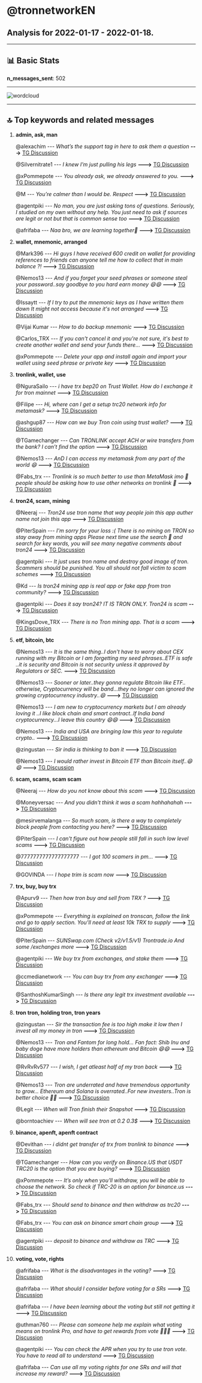 # **@tronnetworkEN**
 ## Analysis for **2022-01-17** - **2022-01-18**.

---

## 📊 **Basic Stats**

**n_messages_sent**: 502

---
![wordcloud](tronnetworkEN_1Days_wordcloud.png)

---


## 🔝 **Top keywords and related messages**

1. **admin, ask, man**

    @alexachim --- *What’s the support tag in here to ask them a question* **--->** [TG Discussion](https://t.me/tronnetworkEN/3838850)

    @Silvernitrate1 --- *I knew I’m just pulling his legs* **--->** [TG Discussion](https://t.me/tronnetworkEN/3837376)

    @xPommepote --- *You already ask, we already answered to you.* **--->** [TG Discussion](https://t.me/tronnetworkEN/3838437)

    @M --- *You’re calmer than I would be. Respect* **--->** [TG Discussion](https://t.me/tronnetworkEN/3838883)

    @agentpiki --- *No man, you are just asking tons of questions. Seriously, I studied on my own without any help. You just need to ask if sources are legit or not but that is common sense too* **--->** [TG Discussion](https://t.me/tronnetworkEN/3837798)

    @afrifaba --- *Naa bro, we are learning together🙏* **--->** [TG Discussion](https://t.me/tronnetworkEN/3837794)

2. **wallet, mnemonic, arranged**

    @Mark396 --- *Hi guys I have received 600 credit on wallet for providing references to friends can anyone tell me how to collect that in main balance ?!* **--->** [TG Discussion](https://t.me/tronnetworkEN/3839732)

    @Nemos13 --- *And if you forget your seed phrases or someone steal your password..say goodbye to you hard earn money 😄😄* **--->** [TG Discussion](https://t.me/tronnetworkEN/3838127)

    @Issaytt --- *If I try to put the mnemonic keys as I have written them down It might not access because it's not arranged* **--->** [TG Discussion](https://t.me/tronnetworkEN/3839583)

    @Vijai Kumar --- *How to do backup  mnemonic* **--->** [TG Discussion](https://t.me/tronnetworkEN/3838905)

    @Carlos_TRX --- *If you can't cancel it and you're not sure, it's best to create another wallet and send your funds there...* **--->** [TG Discussion](https://t.me/tronnetworkEN/3839466)

    @xPommepote --- *Delete your app and install again and import your wallet using seed phrase or private key* **--->** [TG Discussion](https://t.me/tronnetworkEN/3839544)

3. **tronlink, wallet, use**

    @NguraSailo --- *i have trx bep20 on Trust Wallet. How do I exchange it for tron mainnet* **--->** [TG Discussion](https://t.me/tronnetworkEN/3836944)

    @Filipe --- *Hi, where can I get a setup trc20 network info for metamask?* **--->** [TG Discussion](https://t.me/tronnetworkEN/3835980)

    @ashgup87 --- *How can we buy Tron coin using trust wallet?* **--->** [TG Discussion](https://t.me/tronnetworkEN/3836024)

    @TGamechanger --- *Can TRONLINK accept ACH or wire transfers from the bank?  I can’t find the option* **--->** [TG Discussion](https://t.me/tronnetworkEN/3837542)

    @Nemos13 --- *AnD I can access my metamask from any part of the world 😄* **--->** [TG Discussion](https://t.me/tronnetworkEN/3838151)

    @Fabs_trx --- *Tronlink is so much better to use than MetaMask imo 🙈 people should be asking how to use other networks on tronlink 🤯* **--->** [TG Discussion](https://t.me/tronnetworkEN/3835991)

4. **tron24, scam, mining**

    @Neeraj --- *Tron24 use tron name that way people join this app auther name not join this app* **--->** [TG Discussion](https://t.me/tronnetworkEN/3837251)

    @PiterSpain --- *I'm sorry for your loss :(  There is no mining on TRON so stay away from mining apps   Please next time use the search 🔎 and search for key words, you will see many negative comments about tron24* **--->** [TG Discussion](https://t.me/tronnetworkEN/3835590)

    @agentpiki --- *It just uses tron name and destroy good image of tron.  Scammers should be punished.   You all should not fall victim to scam schemes* **--->** [TG Discussion](https://t.me/tronnetworkEN/3837253)

    @Kd --- *Is tron24 mining app is real app or fake app from tron community?* **--->** [TG Discussion](https://t.me/tronnetworkEN/3836146)

    @agentpiki --- *Does it say tron24?   IT IS TRON ONLY.   Tron24 is scam* **--->** [TG Discussion](https://t.me/tronnetworkEN/3837195)

    @KingsDove_TRX --- *There is no Tron mining app. That is a scam* **--->** [TG Discussion](https://t.me/tronnetworkEN/3836148)

5. **etf, bitcoin, btc**

    @Nemos13 --- *It is the same thing..I don't have to worry about CEX running with my Bitcoin or  I am forgetting my seed phrases..ETF is safe ..it is security and Bitcoin is not security unless it approved by Regulators or SEC.* **--->** [TG Discussion](https://t.me/tronnetworkEN/3838118)

    @Nemos13 --- *Sooner or later..they gonna regulate Bitcoin like ETF.. otherwise, Cryptocurrency will be band...they no longer can ignored the growing cryptocurrency industry..😄* **--->** [TG Discussion](https://t.me/tronnetworkEN/3838132)

    @Nemos13 --- *I am new to cryptocurrency markets but I am already loving it ..I like block chain and smart contract..If India band cryptocurrency...I leave this country 😄😄* **--->** [TG Discussion](https://t.me/tronnetworkEN/3838150)

    @Nemos13 --- *India and USA are bringing law this year to regulate crypto..* **--->** [TG Discussion](https://t.me/tronnetworkEN/3838145)

    @zingustan --- *Sir india is thinking to ban it* **--->** [TG Discussion](https://t.me/tronnetworkEN/3838143)

    @Nemos13 --- *I would rather invest in Bitcoin ETF than Bitcoin itself..😄😄* **--->** [TG Discussion](https://t.me/tronnetworkEN/3838102)

6. **scam, scams, scam scam**

    @Neeraj --- *How do you not know about this scam* **--->** [TG Discussion](https://t.me/tronnetworkEN/3836712)

    @Moneyversac --- *And you didn't think it was a scam hahhahahah* **--->** [TG Discussion](https://t.me/tronnetworkEN/3835603)

    @mesirvemalanga --- *So much scam, is there a way to completely block people from contacting you here?* **--->** [TG Discussion](https://t.me/tronnetworkEN/3839400)

    @PiterSpain --- *I can't figure out how people still fall in such low level scams* **--->** [TG Discussion](https://t.me/tronnetworkEN/3837237)

    @7777777777777777777 --- *I got 100 scamers in pm...* **--->** [TG Discussion](https://t.me/tronnetworkEN/3835645)

    @GOVINDA --- *I hope trim is scam now* **--->** [TG Discussion](https://t.me/tronnetworkEN/3836461)

7. **trx, buy, buy trx**

    @Apurv9 --- *Then how tron buy and sell from TRX ?* **--->** [TG Discussion](https://t.me/tronnetworkEN/3837201)

    @xPommepote --- *Everything is explained on tronscan, follow the link and go to apply section. You’ll need at least 10k TRX to supply* **--->** [TG Discussion](https://t.me/tronnetworkEN/3838040)

    @PiterSpain --- *SUNSwap.com (Check v2/v1.5/v1) Trontrade.io  And some /exchanges more* **--->** [TG Discussion](https://t.me/tronnetworkEN/3840083)

    @agentpiki --- *We buy trx from exchanges, and stake them* **--->** [TG Discussion](https://t.me/tronnetworkEN/3837217)

    @ccmedianetwork --- *You can buy trx from any exchanger* **--->** [TG Discussion](https://t.me/tronnetworkEN/3836209)

    @SanthoshKumarSingh --- *Is there any legit trx investment available* **--->** [TG Discussion](https://t.me/tronnetworkEN/3836611)

8. **tron tron, holding tron, tron years**

    @zingustan --- *Sir the transaction fee is too high make it low then I invest all my money in tron* **--->** [TG Discussion](https://t.me/tronnetworkEN/3837700)

    @Nemos13 --- *Tron and Fantom for long hold... Fan fact: Shib Inu and baby doge have more holders than ethereum and Bitcoin 😄😄* **--->** [TG Discussion](https://t.me/tronnetworkEN/3838097)

    @RvRvRv577 --- *I wish, I get atleast half of my tron back* **--->** [TG Discussion](https://t.me/tronnetworkEN/3835555)

    @Nemos13 --- *Tron are underrated and have tremendous opportunity to grow... Ethereum and Solana is overrated..For new investers..Tron is better choice 💪💪* **--->** [TG Discussion](https://t.me/tronnetworkEN/3838091)

    @Legit --- *When will Tron finish their Snapshot* **--->** [TG Discussion](https://t.me/tronnetworkEN/3836063)

    @borntoachiev --- *When will see tron at 0.2 0.3$* **--->** [TG Discussion](https://t.me/tronnetworkEN/3838802)

9. **binance, apenft, apenft contract**

    @Devithan --- *i didnt get transfer of trx from tronlink to binance* **--->** [TG Discussion](https://t.me/tronnetworkEN/3836408)

    @TGamechanger --- *How can you verify on Binance.US that USDT TRC20 is the option that you are buying?* **--->** [TG Discussion](https://t.me/tronnetworkEN/3837562)

    @xPommepote --- *It’s only when you’ll withdraw, you will be able to choose the network. So check if TRC-20 is an option for binance.us* **--->** [TG Discussion](https://t.me/tronnetworkEN/3837563)

    @Fabs_trx --- *Should send to binance and then withdraw as trc20* **--->** [TG Discussion](https://t.me/tronnetworkEN/3838868)

    @Fabs_trx --- *You can ask on binance smart chain group* **--->** [TG Discussion](https://t.me/tronnetworkEN/3838628)

    @agentpiki --- *deposit to binance and withdraw as TRC* **--->** [TG Discussion](https://t.me/tronnetworkEN/3836948)

10. **voting, vote, rights**

    @afrifaba --- *What is the disadvantages in the voting?* **--->** [TG Discussion](https://t.me/tronnetworkEN/3837721)

    @afrifaba --- *What should I consider before voting for a SRs* **--->** [TG Discussion](https://t.me/tronnetworkEN/3839845)

    @afrifaba --- *I have been learning about the voting but still not getting it* **--->** [TG Discussion](https://t.me/tronnetworkEN/3839059)

    @uthman760 --- *Please can someone help me explain what voting means on tronlink Pro, and have to get rewards from vote 🙏🙏🙏* **--->** [TG Discussion](https://t.me/tronnetworkEN/3839043)

    @agentpiki --- *You can check the APR when you try to use tron vote.  You have to read all to understand* **--->** [TG Discussion](https://t.me/tronnetworkEN/3837286)

    @afrifaba --- *Can use all my voting rights for one SRs and will that increase my reward?* **--->** [TG Discussion](https://t.me/tronnetworkEN/3839865)

